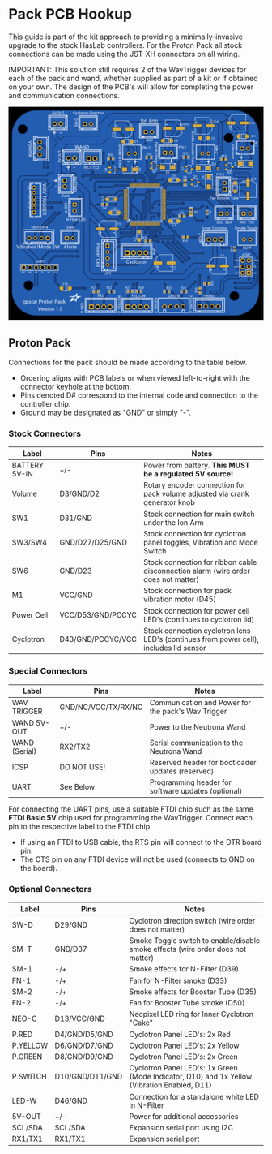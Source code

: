 # Pack PCB Hookup

This guide is part of the kit approach to providing a minimally-invasive upgrade to the stock HasLab controllers. For the Proton Pack all stock connections can be made using the JST-XH connectors on all wiring.

IMPORTANT: This solution still requires 2 of the WavTrigger devices for each of the pack and wand, whether supplied as part of a kit or if obtained on your own. The design of the PCB's will allow for completing the power and communication connections.

![](images/PackPCB-Labels.png)

## Proton Pack

Connections for the pack should be made according to the table below.

- Ordering aligns with PCB labels or when viewed left-to-right with the connector keyhole at the bottom.
- Pins denoted D# correspond to the internal code and connection to the controller chip.
- Ground may be designated as "GND" or simply "-".

### Stock Connectors

| Label | Pins | Notes |
|-------|------|-------|
| BATTERY 5V-IN | +/\- | Power from battery. **This MUST be a regulated 5V source!** |
| Volume | D3/GND/D2 | Rotary encoder connection for pack volume adjusted via crank generator knob |
| SW1 | D31/GND | Stock connection for main switch under the Ion Arm |
| SW3/SW4 | GND/D27/D25/GND | Stock connection for cyclotron panel toggles, Vibration and Mode Switch |
| SW6 | GND/D23 | Stock connection for ribbon cable disconnection alarm (wire order does not matter) |
| M1 | VCC/GND | Stock connection for pack vibration motor (D45) |
| Power Cell | VCC/D53/GND/PCCYC | Stock connection for power cell LED's (continues to cyclotron lid) |
| Cyclotron | D43/GND/PCCYC/VCC | Stock connection cyclotron lens LED's (continues from power cell), includes lid sensor |

### Special Connectors

| Label | Pins | Notes |
|-------|------|-------|
| WAV TRIGGER | GND/NC/VCC/TX/RX/NC | Communication and Power for the pack's Wav Trigger |
| WAND 5V-OUT | +/\- | Power to the Neutrona Wand |
| WAND (Serial) | RX2/TX2 | Serial communication to the Neutrona Wand |
| ICSP | DO NOT USE! | Reserved header for bootloader updates (reserved) |
| UART | See Below | Programming header for software updates (optional) |

For connecting the UART pins, use a suitable FTDI chip such as the same **FTDI Basic 5V** chip used for programming the WavTrigger. Connect each pin to the respective label to the FTDI chip.

- If using an FTDI to USB cable, the RTS pin will connect to the DTR board pin.
- The CTS pin on any FTDI device will not be used (connects to GND on the board).

### Optional Connectors

| Label | Pins | Notes |
|-------|------|-------|
| SW-D | D29/GND | Cyclotron direction switch (wire order does not matter) |
| SM-T | GND/D37| Smoke Toggle switch to enable/disable smoke effects (wire order does not matter) |
| SM-1 | \-/+ | Smoke effects for N-Filter (D39) |
| FN-1 | \-/+ | Fan for N-Filter smoke (D33) |
| SM-2 | \-/+ | Smoke effects for Booster Tube (D35) |
| FN-2 | \-/+ | Fan for Booster Tube smoke (D50) |
| NEO-C | D13/VCC/GND | Neopixel LED ring for Inner Cyclotron "Cake" |
| P.RED | D4/GND/D5/GND | Cyclotron Panel LED's: 2x Red |
| P.YELLOW | D6/GND/D7/GND | Cyclotron Panel LED's: 2x Yellow |
| P.GREEN | D8/GND/D9/GND | Cyclotron Panel LED's: 2x Green |
| P.SWITCH | D10/GND/D11/GND | Cyclotron Panel LED's: 1x Green (Mode Indicator, D10) and 1x Yellow (Vibration Enabled, D11) |
| LED-W | D46/GND | Connection for a standalone white LED in N-Filter |
| 5V-OUT | +/\- | Power for additional accessories |
| SCL/SDA | SCL/SDA | Expansion serial port using I2C |
| RX1/TX1 | RX1/TX1 | Expansion serial port |

